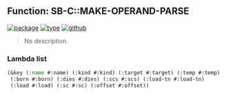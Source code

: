 ## Function: SB-C::MAKE-OPERAND-PARSE
[![package](https://img.shields.io/badge/Package-SB--C-5f9ea0.svg?style=social&colorA=999999)](../) [![type](https://img.shields.io/badge/Type-Function-5f9ea0.svg?style=social&colorA=999999)](../#function) [![github](https://img.shields.io/badge/GitHub-View_the_source-5f9ea0.svg?style=social&colorA=999999&logo=github)](https://github.com/sbcl/sbcl/blob/master/src/compiler/meta-vmdef.lisp/) 

> No description.

### Lambda list
```cl
(&key (:name #:name) (:kind #:kind) (:target #:target) (:temp #:temp)
 (:born #:born) (:dies #:dies) (:scs #:scs) (:load-tn #:load-tn)
 (:load #:load) (:sc #:sc) (:offset #:offset))
```
